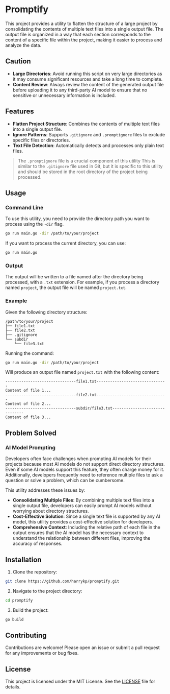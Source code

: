 # Promptify

This project provides a utility to flatten the structure of a large project by consolidating the contents of multiple text files into a single output file. The output file is organized in a way that each section corresponds to the content of a specific file within the project, making it easier to process and analyze the data.

## Caution

- **Large Directories**: Avoid running this script on very large directories as it may consume significant resources and take a long time to complete.
- **Content Review**: Always review the content of the generated output file before uploading it to any third-party AI model to ensure that no sensitive or unnecessary information is included.

## Features

- **Flatten Project Structure**: Combines the contents of multiple text files into a single output file.
- **Ignore Patterns**: Supports `.gitignore` and `.promptignore` files to exclude specific files or directories.
- **Text File Detection**: Automatically detects and processes only plain text files.

> The `.promptignore` file is a crucial component of this utility This is similar to the `.gitignore` file used in Git, but it is specific to this utility and should be stored in the root directory of the project being processed.

## Usage

### Command Line

To use this utility, you need to provide the directory path you want to process using the `-dir` flag.

```sh
go run main.go -dir /path/to/your/project
```

If you want to process the current directory, you can use:

```sh
go run main.go
```

### Output

The output will be written to a file named after the directory being processed, with a `.txt` extension. For example, if you process a directory named `project`, the output file will be named `project.txt`.

### Example

Given the following directory structure:

```
/path/to/your/project
├── file1.txt
├── file2.txt
├── .gitignore
└── subdir
    └── file3.txt
```

Running the command:

```sh
go run main.go -dir /path/to/your/project
```

Will produce an output file named `project.txt` with the following content:

```
-------------------------------file1.txt-------------------------------
Content of file 1...
-------------------------------file2.txt-------------------------------
Content of file 2...
-------------------------------subdir/file3.txt-------------------------------
Content of file 3...
```

## Problem Solved

### AI Model Prompting

Developers often face challenges when prompting AI models for their projects because most AI models do not support direct directory structures. Even if some AI models support this feature, they often charge money for it. Additionally, developers frequently need to reference multiple files to ask a question or solve a problem, which can be cumbersome.

This utility addresses these issues by:

- **Consolidating Multiple Files**: By combining multiple text files into a single output file, developers can easily prompt AI models without worrying about directory structures.
- **Cost-Effective Solution**: Since a single text file is supported by any AI model, this utility provides a cost-effective solution for developers.
- **Comprehensive Context**: Including the relative path of each file in the output ensures that the AI model has the necessary context to understand the relationship between different files, improving the accuracy of responses.

## Installation

1. Clone the repository:

```sh
git clone https://github.com/harrykp/promptify.git
```

2. Navigate to the project directory:

```sh
cd promptify
```

3. Build the project:

```sh
go build
```

## Contributing

Contributions are welcome! Please open an issue or submit a pull request for any improvements or bug fixes.

## License

This project is licensed under the MIT License. See the [LICENSE](LICENSE) file for details.
